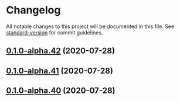 # Changelog

All notable changes to this project will be documented in this file. See [standard-version](https://github.com/conventional-changelog/standard-version) for commit guidelines.

## [0.1.0-alpha.42](https://git.mvdw-software.com/Maximvdw/openhps-core/compare/v0.1.0-alpha.41...v0.1.0-alpha.42) (2020-07-28)

## [0.1.0-alpha.41](https://git.mvdw-software.com/Maximvdw/openhps-core/compare/v0.1.0-alpha.40...v0.1.0-alpha.41) (2020-07-28)

## [0.1.0-alpha.40](https://git.mvdw-software.com/Maximvdw/openhps-core/compare/v0.1.0-alpha.39...v0.1.0-alpha.40) (2020-07-28)
